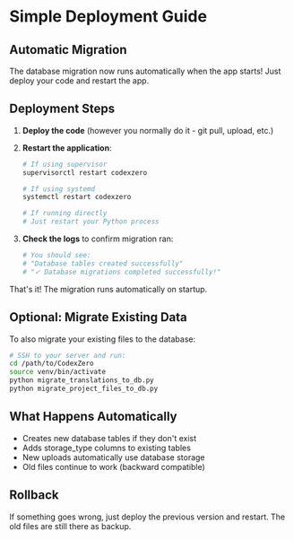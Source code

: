 # Simple Deployment Guide

## Automatic Migration

The database migration now runs automatically when the app starts! Just deploy your code and restart the app.

## Deployment Steps

1. **Deploy the code** (however you normally do it - git pull, upload, etc.)

2. **Restart the application**:
   ```bash
   # If using supervisor
   supervisorctl restart codexzero
   
   # If using systemd
   systemctl restart codexzero
   
   # If running directly
   # Just restart your Python process
   ```

3. **Check the logs** to confirm migration ran:
   ```bash
   # You should see:
   # "Database tables created successfully"
   # "✓ Database migrations completed successfully!"
   ```

That's it! The migration runs automatically on startup.

## Optional: Migrate Existing Data

To also migrate your existing files to the database:

```bash
# SSH to your server and run:
cd /path/to/CodexZero
source venv/bin/activate
python migrate_translations_to_db.py
python migrate_project_files_to_db.py
```

## What Happens Automatically

- Creates new database tables if they don't exist
- Adds storage_type columns to existing tables
- New uploads automatically use database storage
- Old files continue to work (backward compatible)

## Rollback

If something goes wrong, just deploy the previous version and restart. The old files are still there as backup. 